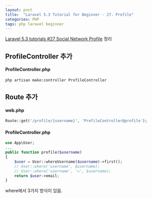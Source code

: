 ```yaml
---
layout: post
title:  "Laravel 5.3 Tutorial for Beginner - 27. Profile"
categories: PHP
tags: php laravel beginner
---
```

[Laravel 5.3 tutorials #27 Social Network Profile](https://www.youtube.com/watch?v=Q_CEyRBX96o&list=PL3ZhWMazGi9IYymniZgqwnYuPFDvaEHJb&index=27) 정리

## ProfileController 추가

#### ProfileController.php
```bash
php artisan make:controller ProfileController
```

## Route 추가

#### web.php
```php
Route::get('/profile/{username}', 'ProfileController@profile');
```

#### ProfileController.php
```php
use App\User;
...
public function profile($username)
{
    $user = User::whereUsername($username)->first();
    // User::where('username', $username);
    // User::where('username', '=', $username);
    return $user->email;
}
```

where에서 3가지 방식이 있음.
